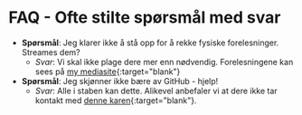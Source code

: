 # FAQ - Ofte stilte spørsmål med svar
- **Spørsmål**: Jeg klarer ikke å stå opp for å rekke fysiske forelesninger. Streames dem?
  - *Svar*: Vi skal ikke plage dere mer enn nødvendig. Forelesningene kan sees på [my mediasite](https://uit.instructure.com/courses/24034/external_tools/63){:target="blank"}
- **Spørsmål**: Jeg skjønner ikke bære av GitHub - hjelp!
  - *Svar*: Alle i staben kan dette. Alikevel anbefaler vi at dere ikke tar kontakt med [denne karen](https://uit.no/ansatte/derek.clark){:target="blank"}.
